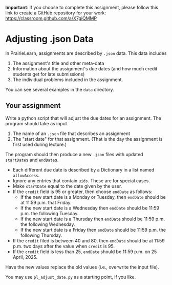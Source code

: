 
**Important**: If you choose to complete this assignment, please follow this link to create a GitHub repository for your work: <https://classroom.github.com/a/X7giQMMP>

# Adjusting .json Data

In PrairieLearn, assignments are described by `.json` data.  This data 
includes 
1. The assignment's title and other meta-data
2. Information about the assignment's due dates (and how much credit students get for late submissions)
3. The individual problems included in the assignment.

You can see several examples in the `data` directory.

## Your assignment

Write a python script that will adjust the due dates for an assignment. The program should take as input
1. The name of an `.json` file that describes an assignment
2. The "start date" for that assignment. (That is the day the assignment is first used during lecture.)

The program should then produce a new `.json` files with updated `startDate`s and `endDate`s.

* Each different due date is described by a Dictionary in a list named `allowAccess`.
* Ignore any entries that contain `uids`. These are for special cases.
* Make `startDate` equal to the date given by the user.
* If the `credit` field is 95 or greater, then choose `endDate` as follows:
  * If the new start date is a Monday or Tuesday, then `endDate` should be at 11:59 p.m. that Friday.
  * If the new start date is a Wednesday then `endDate` should be 11:59 p.m. the following Tuesday.
  * If the new start date is a Thursday then `endDate` should be 11:59 p.m. the following Wednesday.
  * If the new start date is a Friday then `endDate` should be 11:59 p.m. the following Thursday.
* If the `credit` filed is between 40 and 80, then `endDate` should be at 11:59 p.m. two days after the value when `credit` is 95.
* If the `credit` field is less than 25, `endDate` should be 11:59 p.m. on 25 April, 2025.

Have the new values replace the old values (i.e., overwrite the input file).

You may use `pl_adjust_date.py` as a starting point, if you like.

